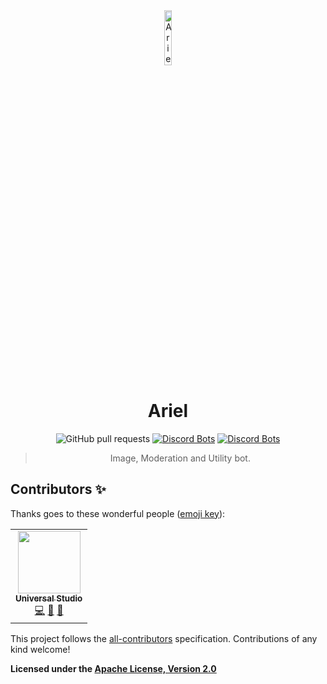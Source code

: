 <div align="center">

<img src="https://cdn.discordapp.com/avatars/609269728455688193/5c7b47cee8ebaac9304ef4d622b98e20.png?size=4096" width="15%" alt="Ariel Logo">

# Ariel

![GitHub pull requests](https://img.shields.io/github/issues-pr/AstrielDivision/Ariel)
[![Discord Bots](https://top.gg/api/widget/servers/609269728455688193.svg?noavatar=true)](https://top.gg/bot/609269728455688193)
[![Discord Bots](https://top.gg/api/widget/status/609269728455688193.svg)](https://top.gg/bot/609269728455688193)

> Image, Moderation and Utility bot.

</div>

## Contributors ✨

Thanks goes to these wonderful people ([emoji key](https://allcontributors.org/docs/en/emoji-key)):

<!-- ALL-CONTRIBUTORS-LIST:START - Do not remove or modify this section -->
<!-- prettier-ignore-start -->
<!-- markdownlint-disable -->
<table>
  <tr>
    <td align="center"><a href="https://tmuniversal.eu/"><img src="https://avatars.githubusercontent.com/u/10200399?v=4?s=100" width="100px;" alt=""/><br /><sub><b>Universal Studio</b></sub></a><br /><a href="https://github.com/AstrielDivision/Ariel/commits?author=TMUniversal" title="Code">💻</a> <a href="https://github.com/AstrielDivision/Ariel/pulls?q=is%3Apr+reviewed-by%3ATMUniversal" title="Reviewed Pull Requests">👀</a> <a href="#maintenance-TMUniversal" title="Maintenance">🚧</a></td>
  </tr>
</table>

<!-- markdownlint-restore -->
<!-- prettier-ignore-end -->

<!-- ALL-CONTRIBUTORS-LIST:END -->

This project follows the [all-contributors](https://github.com/all-contributors/all-contributors) specification. Contributions of any kind welcome!

**Licensed under the [Apache License, Version 2.0](https://github.com/AstraeaStudios/Ariel/blob/main/LICENSE)**
